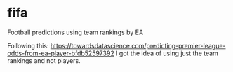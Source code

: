 # fifa
Football predictions using team rankings by EA

Following this: https://towardsdatascience.com/predicting-premier-league-odds-from-ea-player-bfdb52597392 I got the idea of using just the team rankings and not players.
